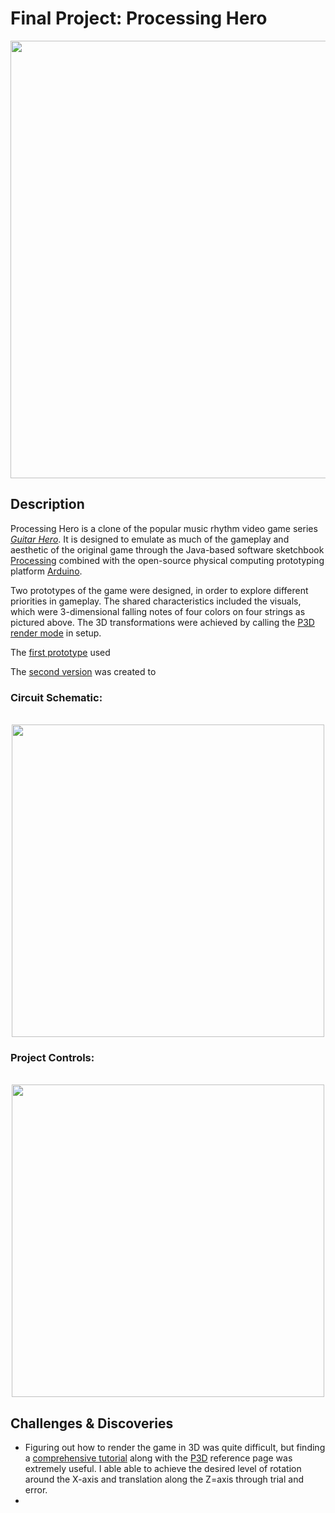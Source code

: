 # Final Project: Processing Hero

<p align="center">
  <img width="700" src="https://github.com/mike-leo-k/intro-to-im/blob/master/FinalProject/pictures/screencap.png">
</p>

## Description
Processing Hero is a clone of the popular music rhythm video game series [*Guitar Hero*](https://en.wikipedia.org/wiki/Guitar_Hero). It is designed to emulate as much of the gameplay and aesthetic of the original game through the Java-based software sketchbook [Processing](https://processing.org) combined with the open-source physical computing prototyping platform [Arduino](https://arduino.cc).

Two prototypes of the game were designed, in order to explore different priorities in gameplay. The shared characteristics included the visuals, which were 3-dimensional falling notes of four colors on four strings as pictured above. The 3D transformations were achieved by calling the [P3D render mode](https://processing.org/tutorials/p3d/) in setup.

The [first prototype](https://github.com/mike-leo-k/intro-to-im/blob/master/FinalProject/random_streak_hero.pde) used

The [second version](https://github.com/mike-leo-k/intro-to-im/blob/master/FinalProject/tab_reading_hero.pde) was created to

### Circuit Schematic:

<p align="center">
  <br>
  <img width="500" src="https://github.com/mike-leo-k/intro-to-im/blob/master/FinalProject/pictures/circuit_schem.png">
</p>

### Project Controls:

<p align="center">
  <br>
  <img width="500" src="https://github.com/mike-leo-k/intro-to-im/blob/master/FinalProject/pictures/controls.jpg">
</p>

## Challenges & Discoveries
* Figuring out how to render the game in 3D was quite difficult, but finding a [comprehensive tutorial](https://medium.com/@behreajj/3d-transformations-in-processing-de11acdd1fbc) along with the [P3D](https://processing.org/tutorials/p3d/) reference page was extremely useful. I able able to achieve the desired level of rotation around the X-axis and translation along the Z=axis through trial and error.
* 

